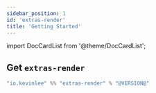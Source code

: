 ```yaml
---
sidebar_position: 1
id: 'extras-render'
title: 'Getting Started'
---
```

import DocCardList from '@theme/DocCardList';

## Get `extras-render`

```scala
"io.kevinlee" %% "extras-render" % "@VERSION@"
```

<DocCardList />
